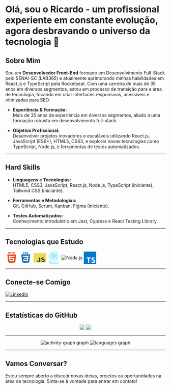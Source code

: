 # Olá, sou o Ricardo - um profissional experiente em constante evolução, agora desbravando o universo da tecnologia 👋

## Sobre Mim

Sou um **Desenvolvedor Front-End** formado em Desenvolvimento Full-Stack pelo SENAI-SC (LAB365) e atualmente aprimorando minhas habilidades em React.js e TypeScript pela Rocketseat. Com uma carreira de mais de 35 anos em diversos segmentos, estou em processo de transição para a área de tecnologia, focando em criar interfaces responsivas, acessíveis e otimizadas para SEO.

- **Experiência & Formação:**  
  Mais de 35 anos de experiência em diversos segmentos, aliado a uma formação robusta em desenvolvimento full-stack.

- **Objetivo Profissional:**  
  Desenvolver projetos inovadores e escaláveis utilizando React.js, JavaScript (ES6+), HTML5, CSS3, e explorar novas tecnologias como TypeScript, Node.js, e ferramentas de testes automatizados.

---

## Hard Skills

- **Linguagens e Tecnologias:**  
  HTML5, CSS3, JavaScript, React.js, Node.js, TypeScript (iniciante), Tailwind CSS (iniciante).

- **Ferramentas e Metodologias:**  
  Git, GitHub, Scrum, Kanban, Figma (iniciante).

- **Testes Automatizados:**  
  Conhecimento introdutório em Jest, Cypress e React Testing Library.

---

<!-- ## Projetos e Contribuições

Confira alguns dos meus projetos no GitHub que demonstram minha paixão e evolução na tecnologia:
- [Projeto 1](#) – Breve descrição do projeto.
- [Projeto 2](#) – Breve descrição do projeto.

*Estou sempre aberto a novas oportunidades de colaboração e aprendizado.*

--- -->

## Tecnologias que Estudo

<div style="display: inline-block">
  <img align="center" alt="HTML5" height="35" width="40" src="https://raw.githubusercontent.com/devicons/devicon/1119b9f84c0290e0f0b38982099a2bd027a48bf1/icons/html5/html5-plain-wordmark.svg">
  <img align="center" alt="CSS3" height="35" width="40" src="https://raw.githubusercontent.com/devicons/devicon/1119b9f84c0290e0f0b38982099a2bd027a48bf1/icons/css3/css3-plain-wordmark.svg">
  <img align="center" alt="JavaScript" height="30" width="40" src="https://raw.githubusercontent.com/devicons/devicon/1119b9f84c0290e0f0b38982099a2bd027a48bf1/icons/javascript/javascript-original.svg">
  <img align="center" alt="React.js" height="40" width="40" src="https://raw.githubusercontent.com/devicons/devicon/1119b9f84c0290e0f0b38982099a2bd027a48bf1/icons/react/react-original-wordmark.svg">
  <img align="center" alt="Node.js" height="40" width="40" src="https://icon-library.com/images/node-js-icon/node-js-icon-11.jpg">
  <img align="center" alt="TypeScript" height="40" width="40" src="https://raw.githubusercontent.com/devicons/devicon/master/icons/typescript/typescript-original.svg">
</div>

---

## Conecte-se Comigo

<div>
  <a href="https://www.linkedin.com/in/ricardo-werner" target="_blank">
    <img src="https://img.shields.io/badge/-LinkedIn-%230077B5?style=for-the-badge&logo=linkedin&logoColor=white" alt="LinkedIn">
  </a>
</div>

---

## Estatísticas do GitHub

<div align="center">
    <img height="200" src="https://github-readme-stats.vercel.app/api?username=ricardo-werner&show_icons=true&theme=moltack&include_all_commits=true&count_private=true" />
    <img height="200" src="https://github-readme-stats.vercel.app/api?username=ricardo-werner&show_icons=true&theme=radical" />
</div>

---

<!-- Se você instalar e configurar o GitHub Profile Trophy, esta seção exibirá seus troféus -->
<!-- <div align="center">
  <img src="https://github-profile-trophy.vercel.app/?username=ricardo-werner&theme=onedark"/>
</div> -->

<!-- Calendário de Contribuições: Mostra sua atividade contínua no GitHub -->
<div align="center">


  <img src="https://github-readme-activity-graph.vercel.app/graph?username=ricardo-werner&radius=16&theme=redical&area=true&order=5&hide_title=false&hide_border=true" height="200" alt="activity-graph graph"  />
  <img src="https://github-readme-stats.vercel.app/api/top-langs?username=ricardo-werner&locale=pt-br&hide_title=false&layout=compact&card_width=320&langs_count=10&theme=codeSTACKr&hide_border=false&order=2" height="200" alt="languages graph"  />
</div>

---

## Vamos Conversar?

Estou sempre aberto a discutir novas ideias, projetos ou oportunidades na área de tecnologia. Sinta-se à vontade para entrar em contato!
